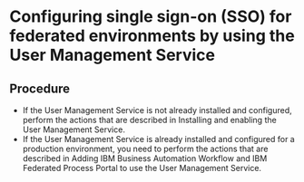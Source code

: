 # Configuring single sign-on (SSO) for federated environments by using the User Management Service

## Procedure

- If the User Management Service is not
already installed and configured, perform the actions that are described in Installing and enabling the User Management Service.
- If the User Management Service is
already installed and configured for a production environment, you need to perform the actions that
are described in Adding IBM Business Automation Workflow and IBM Federated Process Portal to use the User Management Service.